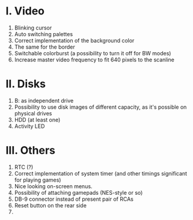 I. Video
========
1. Blinking cursor
2. Auto switching palettes
3. Correct implementation of the background color
4. The same for the border
5. Switchable colorburst (a possibility to turn it off for BW modes)
6. Increase master video frequency to fit 640 pixels to the scanline

II. Disks
=========
1. B: as independent drive
2. Possibility to use disk images of different capacity, as it's possible on physical drives
3. HDD (at least one)
4. Activity LED

III. Others
===========
1. RTC (?)
2. Correct implementation of system timer (and other timings significant for playing games)
3. Nice looking on-screen menus.
4. Possibility of attaching gamepads (NES-style or so)
5. DB-9 connector instead of present pair of RCAs
6. Reset button on the rear side
7. 
